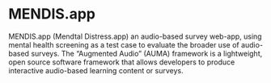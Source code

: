# MENDIS.app

MENDIS.app (Mendtal Distress.app) an audio-based survey web-app, using mental health screening as a test case to evaluate the broader use of audio-based surveys. The “Augmented Audio” (AUMA) framework is a lightweight, open source software framework that allows developers to produce interactive audio-based learning content or surveys.
